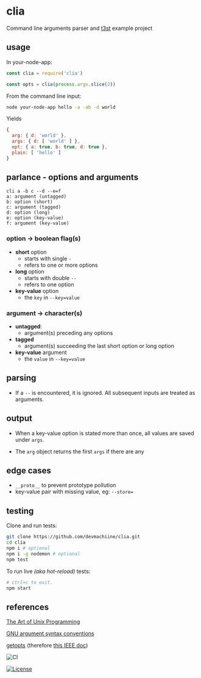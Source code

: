 #  clia

Command line arguments parser and [t3st](https://www.npmjs.com/package/t3st) example project

## usage

In your-node-app:

```js
const clia = require('clia')

const opts = clia(process.argv.slice(2))
```

From the command line input:
```bash
node your-node-app hello -a -ab -d world
```

Yields
```js
{
  arg: { d: 'world' },
  args: { d: [ 'world' ] },
  opt: { a: true, b: true, d: true },
  plain: [ 'hello' ]
}
```

## parlance - options and arguments

```
cli a -b c --d --e=f
a: argument (untagged)
b: option (short)
c: argument (tagged)
d: option (long)
e: option (key-value)
f: argument (key-value)
```

### option -> boolean flag(s)

* **short** option
  * starts with single `-`
  * refers to one or more options
* **long** option
  * starts with double `--`
  * refers to one option
* **key-value** option
  * the `key` in `--key=value`

### argument -> character(s)

* **untagged**: 
  * argument(s) preceding any options
* **tagged**
  * argument(s) succeeding the last short option or long option
* **key-value** argument
  * the `value` in `--key=value`

## parsing

* If a `--` is encountered, it is ignored. All subsequent inputs are treated as arguments.

## output

* When a key-value option is stated more than once, all values are saved under `args`.

* The `arg` object returns the first `args` if there are any

## edge cases

* `__proto__`  to prevent prototype pollution
* key-value pair with missing value, eg: `--store=`

## testing

Clone and run tests:

```bash
git clone https://github.com/devmachiine/clia.git
cd clia
npm i # optional
npm i -g nodemon # optional
npm test
```

To run live _(aka hot-reload)_ tests:
```bash
# ctrl+c to exit.
npm start 
```

## references

[The Art of Unix Programming](http://www.catb.org/~esr/writings/taoup/html/ch10s05.html)

[GNU argument syntax conventions](https://www.gnu.org/software/libc/manual/html_node/Argument-Syntax.html)

[getopts](https://github.com/jorgebucaran/getopts#readme) (therefore [this IEEE doc](https://pubs.opengroup.org/onlinepubs/9699919799/basedefs/V1_chap12.html#tag_12_02))

![CI](https://github.com/devmachiine/clia/workflows/CI/badge.svg)

[![License](https://img.shields.io/badge/license-MIT-black)](https://img.shields.io/badge/license-MIT-black)

<!-- Todo Metrics
[![Snyk](https://img.shields.io/npm/t3st/two.svg)](https://npmjs.com/two)
[![Coverage](https://img.shields.io/npm/t3st/four.svg)](https://npmjs.com/four)
[![OtherMetric](https://img.shields.io/npm/t3st/one.svg)](https://npmjs.com/one)
-->